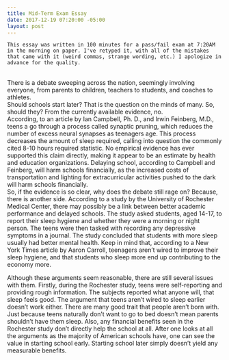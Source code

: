 ```yaml
---
title: Mid-Term Exam Essay
date: 2017-12-19 07:20:00 -05:00
layout: post
---
```


``This essay was written in 100 minutes for a pass/fail exam at 7:20AM in the morning on paper. I've retyped it, with all of the mistakes that came with it (weird commas, strange wording, etc.) I apologize in advance for the quality.``

<br>
There is a debate sweeping across the nation, seemingly involving everyone, from parents to children, teachers to students, and coaches to athletes.  

<br>
Should schools start later? That is the question on the minds of many. So, should they? From the currently available evidence, no.  

<br>
According, to an article by Ian Campbell, Ph. D., and Irwin Feinberg, M.D., teens a go through a process called synaptic pruning, which reduces the number of excess neural synapses as teenagers age. This process decreases the amount of sleep required, calling into question the commonly cited 8-10 hours required statistic. No empirical evidence has ever supported this claim directly, making it appear to be an estimate by health and education organizations. Delaying school, according to Campbell and Feinberg, will harm schools financially, as the increased costs of transportation and lighting for extracurricular activities pushed to the dark will harm schools financially.  


<br>
So, if the evidence is so clear, why does the debate still rage on? Because, there is another side. According to a study by the University of Rochester Medical Center, there may possibly be a link between better academic performance and delayed schools. The study asked students, aged 14-17, to report their sleep hygiene and whether they were a morning or night person. The teens were then tasked with recording any depressive symptoms in a journal. The study concluded that students with more sleep usually had better mental health. Keep in mind that, according to a New York Times article by Aaron Carroll, teenagers aren’t wired to improve their sleep hygiene, and that students who sleep more end up contributing to the economy more.  
<br>


Although these arguments seem reasonable, there are still several issues with them. Firstly, during the Rochester study, teens were self-reporting and providing rough information. The subjects reported what anyone will, that sleep feels good. The argument that teens aren’t wired to sleep earlier doesn’t work either. There are many good trait that people aren’t born with. Just because teens naturally don’t want to go to bed doesn’t mean parents shouldn’t have them sleep. Also, any financial benefits seen in the Rochester study don’t directly help the school at all. After one looks at all the arguments as the majority of American schools have, one can see the value in starting school early. Starting school later simply doesn’t yield any measurable benefits.
